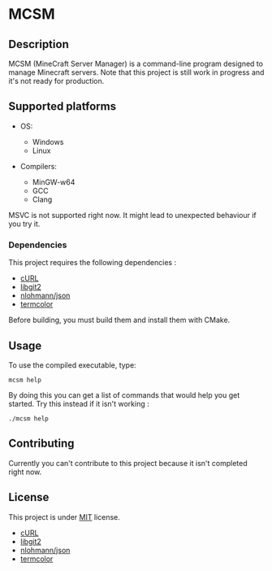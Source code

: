 # MCSM

## Description

MCSM (MineCraft Server Manager) is a command-line program designed to manage Minecraft servers. Note that this project is still work in progress and it's not ready for production.

## Supported platforms

* OS:
  * Windows
  * Linux

* Compilers:
  * MinGW-w64
  * GCC
  * Clang

MSVC is not supported right now. It might lead to unexpected behaviour if you try it.

### Dependencies

This project requires the following dependencies :

* [cURL](https://github.com/curl/curl)
* [libgit2](https://github.com/libgit2/libgit2)
* [nlohmann/json](https://github.com/nlohmann/json)
* [termcolor](https://github.com/ikalnytskyi/termcolor)

Before building, you must build them and install them with CMake.

## Usage

To use the compiled executable, type:

    mcsm help

By doing this you can get a list of commands that would help you get started. Try this instead if it isn't working :

    ./mcsm help

## Contributing

Currently you can't contribute to this project because it isn't completed right now.

## License

This project is under [MIT](LICENSE) license.

* [cURL](https://curl.se/docs/copyright.html)
* [libgit2](https://github.com/libgit2/libgit2/blob/main/COPYING)
* [nlohmann/json](https://github.com/nlohmann/json/blob/develop/LICENSE.MIT)
* [termcolor](https://github.com/ikalnytskyi/termcolor/LICENSE)